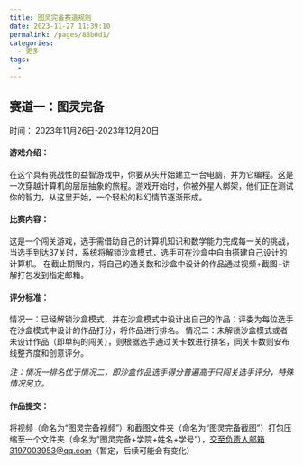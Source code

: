 ```yaml
---
title: 图灵完备赛道规则
date: 2023-11-27 11:39:10
permalink: /pages/88b0d1/
categories:
  - 更多
tags:
  - 
---
```

赛道一：图灵完备
---
时间： 2023年11月26日-2023年12月20日

#### 游戏介绍：
在这个具有挑战性的益智游戏中，你要从头开始建立一台电脑，并为它编程。这是一次穿越计算机的层层抽象的旅程。游戏开始时，你被外星人绑架，他们正在测试你的智力，从这里开始，一个轻松的科幻情节逐渐形成。
#### 比赛内容：
这是一个闯关游戏，选手需借助自己的计算机知识和数学能力完成每一关的挑战，当选手到达37关时，系统将解锁沙盒模式，选手可在沙盒中自由搭建自己设计的计算机。
在截止期限内，将自己的通关数和沙盒中设计的作品通过视频+截图+讲解打包发到指定邮箱。
#### 评分标准：
情况一：已经解锁沙盒模式，并在沙盒模式中设计出自己的作品：评委为每位选手在沙盒模式中设计的作品打分，将作品进行排名。
情况二：未解锁沙盒模式或者未设计作品（即单纯的闯关），则根据选手通过关卡数进行排名，同关卡数则安布线整齐度和创意评分。

<i>注：情况一排名优于情况二，即沙盒作品选手得分普遍高于只闯关选手评分，特殊情况另立。</i>
#### 作品提交：
将视频（命名为“图灵完备视频”）和截图文件夹（命名为“图灵完备截图”）打包压缩至一个文件夹（命名为“图灵完备+学院+姓名+学号”），交至负责人邮箱3197003953@qq.com（暂定，后续可能会有变化）